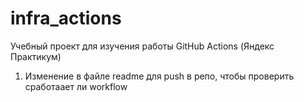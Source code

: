 # infra_actions
Учебный проект для изучения работы GitHub Actions (Яндекс Практикум)
1. Изменение в файле readme для push в репо, чтобы проверить сработаает ли workflow
